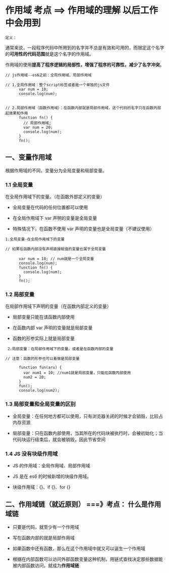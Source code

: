 # 作用域 考点 ==> 作用域的理解 以后工作中会用到

`定义：`

通常来说，一段程序代码中所用到的名字并不总是有效和可用的，而限定这个名字的**可用性的代码范围**就是这个名字的作用域。

作用域的使用**提高了程序逻辑的局部性，增强了程序的可靠性，减少了名字冲突**。

```
// js作用域--es6之前：全局作用域、局部作用域

// 1.全局作用域：整个script标签或者是一个单独的js文件
      var num = 10;
      console.log(num);


// 2.局部作用域（函数作用域）：在函数内部就是局部作用域，这个代码的名字只在函数内部起效果和作用
      function fn() {
        // 局部作用域;
        var num = 20;
        console.log(num);
      }
      fn();
```

## 一、变量作用域

根据作用域的不同，变量分为全局变量和局部变量。

### 1.1 全局变量

在全局作用域下的变量。（在函数外部定义的变量）

- 全局变量在代码的任何位置都可以使用

- 在全局作用域下 var 声明的变量是全局变量

- 特殊情况下，在函数不使用 var 声明的变量也是全局变量（不建议使用）

```
1.全局变量-在全局作用域下的变量

// 如果在函数内部没有声明直接赋值的变量也属于全局变量

      var num = 10; // num就是一个全局变量
      console.log(num);
      function fn() {
        console.log(num);
      }
      fn();
```

### 1.2 局部变量

在局部作用域下声明的变量（在函数内部定义的变量）

- 局部变量只能在该函数内部使用

- 在函数内部 var 声明的变量就是局部变量

- 函数的形参实际上就是局部变量

```
 2.局部变量：在局部作用域下的变量，或者是在函数内部的变量

// 注意：函数的形参也可以看做是局部变量

      function fun(aru) {
        var num1 = 10; //num1就是局部变量，只能在函数内部使用
        num2 = 20;
      }
      fun();
      console.log(num2);
```

### 1.3 局部变量和全局变量的区别

- 全局变量：在任何地方都可以使用，只有浏览器关闭的时候才会销毁，比较占内存资源

- 局部变量：只在函数内部使用，当其所在的代码块被执行时，会被初始化；当代码块运行结束后，就会被销毁，因此节省空间

### 1.4 JS 没有块级作用域

- JS 的作用域：全局作用域、局部作用域

- JS 是在 es6 的时候新增的块级作用域。

- 块级作用域：{}、if {}、for {}

## 二、作用域链（就近原则） ===》考点： 什么是作用域链

- 只要是代码，就至少有一个作用域

- 写在函数内部的就是局部作用域

- 如果函数中还有函数，那么在这个作用域中就又可以诞生一个作用域

- 根据在内部函数可以访问外部函数变量这种机制，用链式查找决定那些数据能被内部函数访问，就成为**作用域链**
